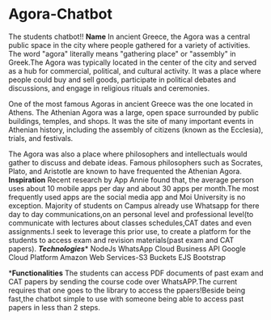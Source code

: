# Agora-Chatbot
The students chatbot!!
********Name********
In ancient Greece, the Agora was a central public space in the city where people gathered for a variety of activities. The word "agora" literally means "gathering place" or "assembly" in Greek.The Agora was typically located in the center of the city and served as a hub for commercial, political, and cultural activity. It was a place where people could buy and sell goods, participate in political debates and discussions, and engage in religious rituals and ceremonies.

One of the most famous Agoras in ancient Greece was the one located in Athens. The Athenian Agora was a large, open space surrounded by public buildings, temples, and shops. It was the site of many important events in Athenian history, including the assembly of citizens (known as the Ecclesia), trials, and festivals.

The Agora was also a place where philosophers and intellectuals would gather to discuss and debate ideas. Famous philosophers such as Socrates, Plato, and Aristotle are known to have frequented the Athenian Agora.
********Inspiration********
Recent research by  App Annie found that, the average person uses about 10 mobile apps per day and about 30 apps per month.The most frequently used apps are the social media app and Moi University is no exception.
Majority of students on Campus already use Whatsapp for there day to day communications,on an personal level and professional level(to communicate with lectures about classes
schedules,CAT dates and even assignments.I seek to leverage this prior use, to create a platform for the students to access exam and revision materials(past exam and CAT papers).
*******Technologies********
NodeJs
WhatsApp Cloud Business API
Google Cloud Platform
Amazon Web Services-S3 Buckets
EJS
Bootstrap

*******Functionalities******
The students can access PDF documents of past exam and CAT papers by sending the course code over WhatsAPP.The current requires that one goes to the library to access the 
ppaers!Beside being fast,the chatbot simple to use with someone being able to access past papers in less than 2 steps.
